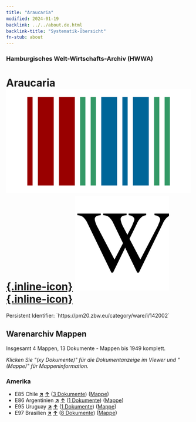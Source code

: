 ```yaml
---
title: "Araucaria"
modified: 2024-01-19
backlink: ../../about.de.html
backlink-title: "Systematik-Übersicht"
fn-stub: about
---
```


### Hamburgisches Welt-Wirtschafts-Archiv (HWWA)

# Araucaria &#160; [![Wikidata](/images/Wikidata-logo.svg "Wikidata"){.inline-icon}](http://www.wikidata.org/entity/Q157214) [![Wikipedia](/images/Wikipedia-W.svg "Wikipedia"){.inline-icon}](https://de.wikipedia.org/wiki/Araukarien)

<div class="hint">Persistent Identifier: `https://pm20.zbw.eu/category/ware/i/142002`</div>







## Warenarchiv Mappen






Insgesamt 4 Mappen, 13 Dokumente - Mappen bis 1949 komplett.

_Klicken Sie "(xy Dokumente)" für die Dokumentanzeige im Viewer und "(Mappe)" für Mappeninformation._




### Amerika

- E85 Chile [**&nearr;**](../../../geo/i/141691/about.de.html "Chile (alle Mappen)") [**&uarr;**](../../../geo/about.de.html#E85 "Ländersystematik") (<a href="https://pm20.zbw.eu/iiifview/folder/wa/142002,141691" title="über: Araucaria : Chile" target="_blank">3 Dokumente</a>) ([Mappe](../../../../folder/wa/1420xx/142002/1416xx/141691/about.de.html))
- E86 Argentinien [**&nearr;**](../../../geo/i/141692/about.de.html "Argentinien (alle Mappen)") [**&uarr;**](../../../geo/about.de.html#E86 "Ländersystematik") (<a href="https://pm20.zbw.eu/iiifview/folder/wa/142002,141692" title="über: Araucaria : Argentinien" target="_blank">1 Dokumente</a>) ([Mappe](../../../../folder/wa/1420xx/142002/1416xx/141692/about.de.html))
- E95 Uruguay [**&nearr;**](../../../geo/i/141695/about.de.html "Uruguay (alle Mappen)") [**&uarr;**](../../../geo/about.de.html#E95 "Ländersystematik") (<a href="https://pm20.zbw.eu/iiifview/folder/wa/142002,141695" title="über: Araucaria : Uruguay" target="_blank">1 Dokumente</a>) ([Mappe](../../../../folder/wa/1420xx/142002/1416xx/141695/about.de.html))
- E97 Brasilien [**&nearr;**](../../../geo/i/141697/about.de.html "Brasilien (alle Mappen)") [**&uarr;**](../../../geo/about.de.html#E97 "Ländersystematik") (<a href="https://pm20.zbw.eu/iiifview/folder/wa/142002,141697" title="über: Araucaria : Brasilien" target="_blank">8 Dokumente</a>) ([Mappe](../../../../folder/wa/1420xx/142002/1416xx/141697/about.de.html))



<a id="filmsections" />













